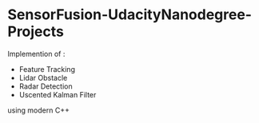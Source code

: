 # SensorFusion-UdacityNanodegree-Projects

Implemention of :

- Feature Tracking
- Lidar Obstacle
- Radar Detection
- Uscented Kalman Filter

using modern C++ 
